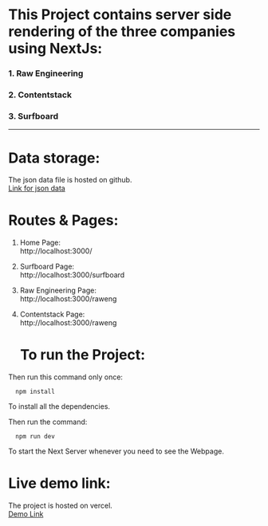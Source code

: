 # This Project contains server side rendering of the three companies using NextJs:

### 1. Raw Engineering

### 2. Contentstack

### 3. Surfboard

---

# Data storage:

The json data file is hosted on github.\
[Link for json data](https://panditaditi07.github.io/SSRData/)

# Routes & Pages:

1. Home Page: \
   http://localhost:3000/

2. Surfboard Page: \
   http://localhost:3000/surfboard

3. Raw Engineering Page: \
   http://localhost:3000/raweng

4. Contentstack Page: \
   http://localhost:3000/raweng

   # To run the Project:

Then run this command only once:

      npm install

To install all the dependencies.

Then run the command:

      npm run dev

To start the Next Server whenever you need to see the Webpage.

# Live demo link:

The project is hosted on vercel. \
[Demo Link](https://nextjs-company-ssr.vercel.app/)
